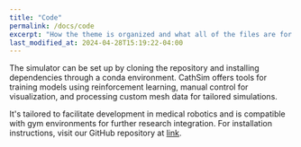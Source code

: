 ```yaml
---
title: "Code"
permalink: /docs/code
excerpt: "How the theme is organized and what all of the files are for."
last_modified_at: 2024-04-28T15:19:22-04:00
---
```


The simulator can be set up by cloning the repository and installing dependencies through a conda environment. CathSim offers tools for training models using reinforcement learning, manual control for visualization, and processing custom mesh data for tailored simulations.

It's tailored to facilitate development in medical robotics and is compatible with gym environments for further research integration. For installation instructions, visit our GitHub repository at [link](https://github.com/airvlab/cathsim).
